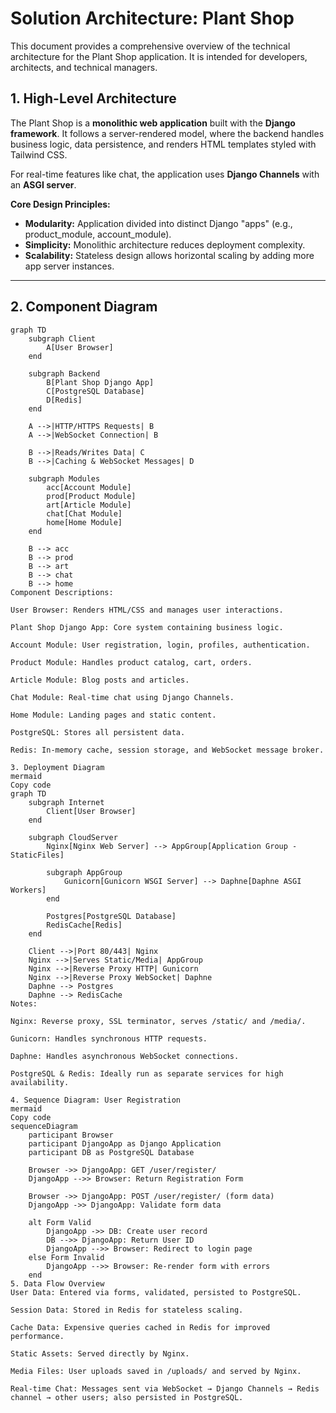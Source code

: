 # Solution Architecture: Plant Shop

This document provides a comprehensive overview of the technical architecture for the Plant Shop application. It is intended for developers, architects, and technical managers.

## 1. High-Level Architecture

The Plant Shop is a **monolithic web application** built with the **Django framework**. It follows a server-rendered model, where the backend handles business logic, data persistence, and renders HTML templates styled with Tailwind CSS.

For real-time features like chat, the application uses **Django Channels** with an **ASGI server**.

**Core Design Principles:**
* **Modularity:** Application divided into distinct Django "apps" (e.g., product_module, account_module).
* **Simplicity:** Monolithic architecture reduces deployment complexity.
* **Scalability:** Stateless design allows horizontal scaling by adding more app server instances.

---

## 2. Component Diagram

```mermaid
graph TD
    subgraph Client
        A[User Browser]
    end

    subgraph Backend
        B[Plant Shop Django App]
        C[PostgreSQL Database]
        D[Redis]
    end

    A -->|HTTP/HTTPS Requests| B
    A -->|WebSocket Connection| B

    B -->|Reads/Writes Data| C
    B -->|Caching & WebSocket Messages| D

    subgraph Modules
        acc[Account Module]
        prod[Product Module]
        art[Article Module]
        chat[Chat Module]
        home[Home Module]
    end

    B --> acc
    B --> prod
    B --> art
    B --> chat
    B --> home
Component Descriptions:

User Browser: Renders HTML/CSS and manages user interactions.

Plant Shop Django App: Core system containing business logic.

Account Module: User registration, login, profiles, authentication.

Product Module: Handles product catalog, cart, orders.

Article Module: Blog posts and articles.

Chat Module: Real-time chat using Django Channels.

Home Module: Landing pages and static content.

PostgreSQL: Stores all persistent data.

Redis: In-memory cache, session storage, and WebSocket message broker.

3. Deployment Diagram
mermaid
Copy code
graph TD
    subgraph Internet
        Client[User Browser]
    end

    subgraph CloudServer
        Nginx[Nginx Web Server] --> AppGroup[Application Group - StaticFiles]

        subgraph AppGroup
            Gunicorn[Gunicorn WSGI Server] --> Daphne[Daphne ASGI Workers]
        end

        Postgres[PostgreSQL Database]
        RedisCache[Redis]
    end

    Client -->|Port 80/443| Nginx
    Nginx -->|Serves Static/Media| AppGroup
    Nginx -->|Reverse Proxy HTTP| Gunicorn
    Nginx -->|Reverse Proxy WebSocket| Daphne
    Daphne --> Postgres
    Daphne --> RedisCache
Notes:

Nginx: Reverse proxy, SSL terminator, serves /static/ and /media/.

Gunicorn: Handles synchronous HTTP requests.

Daphne: Handles asynchronous WebSocket connections.

PostgreSQL & Redis: Ideally run as separate services for high availability.

4. Sequence Diagram: User Registration
mermaid
Copy code
sequenceDiagram
    participant Browser
    participant DjangoApp as Django Application
    participant DB as PostgreSQL Database

    Browser ->> DjangoApp: GET /user/register/
    DjangoApp -->> Browser: Return Registration Form

    Browser ->> DjangoApp: POST /user/register/ (form data)
    DjangoApp ->> DjangoApp: Validate form data

    alt Form Valid
        DjangoApp ->> DB: Create user record
        DB -->> DjangoApp: Return User ID
        DjangoApp -->> Browser: Redirect to login page
    else Form Invalid
        DjangoApp -->> Browser: Re-render form with errors
    end
5. Data Flow Overview
User Data: Entered via forms, validated, persisted to PostgreSQL.

Session Data: Stored in Redis for stateless scaling.

Cache Data: Expensive queries cached in Redis for improved performance.

Static Assets: Served directly by Nginx.

Media Files: User uploads saved in /uploads/ and served by Nginx.

Real-time Chat: Messages sent via WebSocket → Django Channels → Redis channel → other users; also persisted in PostgreSQL.

